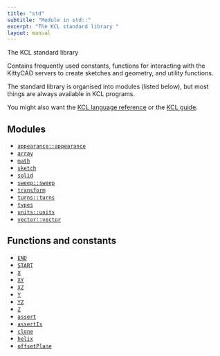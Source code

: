 ```yaml
---
title: "std"
subtitle: "Module in std::"
excerpt: "The KCL standard library "
layout: manual
---
```


The KCL standard library 

Contains frequently used constants, functions for interacting with the KittyCAD servers to create sketches and geometry, and utility functions. 

The standard library is organised into modules (listed below), but most things are always available in KCL programs. 

You might also want the [KCL language reference](/docs/kcl-lang) or the [KCL guide](https://zoo.dev/docs/kcl-book/intro.html). 

## Modules

* [`appearance::appearance`](/docs/kcl-std/modules/std-appearance)
* [`array`](/docs/kcl-std/modules/std-array)
* [`math`](/docs/kcl-std/modules/std-math)
* [`sketch`](/docs/kcl-std/modules/std-sketch)
* [`solid`](/docs/kcl-std/modules/std-solid)
* [`sweep::sweep`](/docs/kcl-std/modules/std-sweep)
* [`transform`](/docs/kcl-std/modules/std-transform)
* [`turns::turns`](/docs/kcl-std/modules/std-turns)
* [`types`](/docs/kcl-std/modules/std-types)
* [`units::units`](/docs/kcl-std/modules/std-units)
* [`vector::vector`](/docs/kcl-std/modules/std-vector)

## Functions and constants

* [`END`](/docs/kcl-std/consts/std-END)
* [`START`](/docs/kcl-std/consts/std-START)
* [`X`](/docs/kcl-std/consts/std-X)
* [`XY`](/docs/kcl-std/consts/std-XY)
* [`XZ`](/docs/kcl-std/consts/std-XZ)
* [`Y`](/docs/kcl-std/consts/std-Y)
* [`YZ`](/docs/kcl-std/consts/std-YZ)
* [`Z`](/docs/kcl-std/consts/std-Z)
* [`assert`](/docs/kcl-std/functions/std-assert)
* [`assertIs`](/docs/kcl-std/functions/std-assertIs)
* [`clone`](/docs/kcl-std/functions/std-clone)
* [`helix`](/docs/kcl-std/functions/std-helix)
* [`offsetPlane`](/docs/kcl-std/functions/std-offsetPlane)

